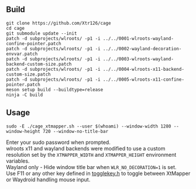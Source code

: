## Build 
    git clone https://github.com/Xtr126/cage
    cd cage
    git submodule update --init
    patch -d subprojects/wlroots/ -p1 -i ../../0001-wlroots-wayland-confine-pointer.patch 
    patch -d subprojects/wlroots/ -p1 -i ../../0002-wayland-decoration-envvar.patch
    patch -d subprojects/wlroots/ -p1 -i ../../0003-wlroots-wayland-backend-custom-size.patch
    patch -d subprojects/wlroots/ -p1 -i ../../0004-wlroots-x11-backend-custom-size.patch
    patch -d subprojects/wlroots/ -p1 -i ../../0005-wlroots-x11-confine-pointer.patch
    meson setup build --buildtype=release
    ninja -C build

## Usage
    sudo -E ./cage_xtmapper.sh --user $(whoami) --window-width 1280 --window-height 720 --window-no-title-bar
    

Enter your sudo password when prompted.  
wlroots x11 and wayland backends were modified to use a custom resolution set by the `XTMAPPER_WIDTH` and `XTMAPPER_HEIGHT` environment variables.  
Wayland only - Hide window title bar when `WLR_NO_DECORATION=1` is set.  
Use F11 or any other key defined in  [togglekey.h](https://github.com/Xtr126/cage/blob/master/togglekey.h) to toggle between XtMapper or Waydroid handling mouse input.
